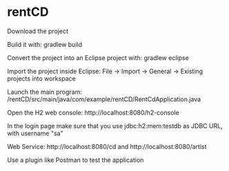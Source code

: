 # rentCD

Download the project

Build it with: gradlew build

Convert the project into an Eclipse project with: gradlew eclipse

Import the project inside Eclipse: File -> Import -> General -> Existing projects into workspace

Launch the main program: /rentCD/src/main/java/com/example/rentCD/RentCdApplication.java


Open the H2 web console: http://localhost:8080/h2-console

In the login page make sure that you use jdbc:h2:mem:testdb as JDBC URL, with username "sa"

Web Service: http://localhost:8080/cd and http://localhost:8080/artist

Use a plugin like Postman to test the application

